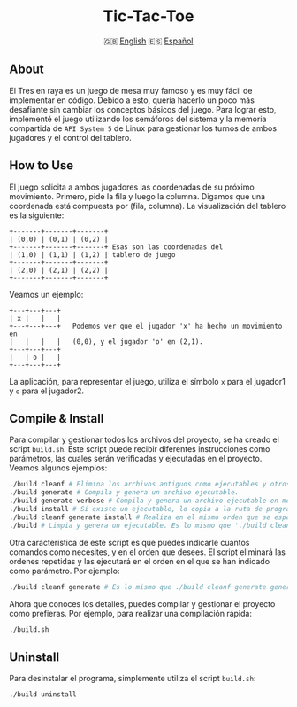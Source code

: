 <div class="languages" align="center">

# Tic-Tac-Toe

:uk: <a href="#">English</a>
:es: <a href="https://github.com/dpv927/tic-tac-toe/blob/main/esREADME.md">Español</a>
</div>

## About
El Tres en raya es un juego de mesa muy famoso y es muy fácil de implementar en código. Debido a esto, quería hacerlo un poco más desafiante sin cambiar los
conceptos básicos del juego. Para lograr esto, implementé el juego utilizando los semáforos del sistema y la memoria compartida de `API System 5` de Linux 
para gestionar los turnos de ambos jugadores y el control del tablero.
## How to Use

El juego solicita a ambos jugadores las coordenadas de su próximo movimiento. Primero, pide la fila y luego la columna. Digamos que una coordenada está 
compuesta por (fila, columna). La visualización del tablero es la siguiente:
```
+-------+-------+-------+
| (0,0) | (0,1) | (0,2) |
+-------+-------+-------+ Esas son las coordenadas del
| (1,0) | (1,1) | (1,2) | tablero de juego
+-------+-------+-------+
| (2,0) | (2,1) | (2,2) |
+-------+-------+-------+

```
Veamos un ejemplo:
```
+---+---+---+
| x |   |   |
+---+---+---+   Podemos ver que el jugador 'x' ha hecho un movimiento en
|   |   |   |   (0,0), y el jugador 'o' en (2,1).
+---+---+---+
|   | o |   |
+---+---+---+
```
La aplicación, para representar el juego, utiliza el símbolo `x` para el jugador1 y `o` para el jugador2. 

## Compile & Install
Para compilar y gestionar todos los archivos del proyecto, se ha creado el script `build.sh`. Este script puede recibir diferentes instrucciones como
parámetros, las cuales serán verificadas y ejecutadas en el proyecto. Veamos algunos ejemplos:
```bash
./build cleanf # Elimina los archivos antiguos como ejecutables y otros archivos objeto.
./build generate # Compila y genera un archivo ejecutable.
./build generate-verbose # Compila y genera un archivo ejecutable en modo detallado.
./build install # Si existe un ejecutable, lo copia a la ruta de programas.
./build cleanf generate install # Realiza en el mismo orden que se especifican todos los comandos ya descritos.
./build # Limpia y genera un ejecutable. Es lo mismo que './build cleanf generate' pero más rápido.
```
Otra característica de este script es que puedes indicarle cuantos comandos como necesites, y en el orden que desees. El script eliminará las ordenes
repetidas y las ejecutará en el orden en el que se han indicado como parámetro. Por ejemplo:
```bash
./build cleanf generate # Es lo mismo que ./build cleanf generate generate o ./build cleanf generate cleanf ...
```

Ahora que conoces los detalles, puedes compilar y gestionar el proyecto como prefieras. Por ejemplo, para realizar una compilación rápida:
```bash
./build.sh
```

## Uninstall
Para desinstalar el programa, simplemente utiliza el script `build.sh`:
```bash
./build uninstall
```
